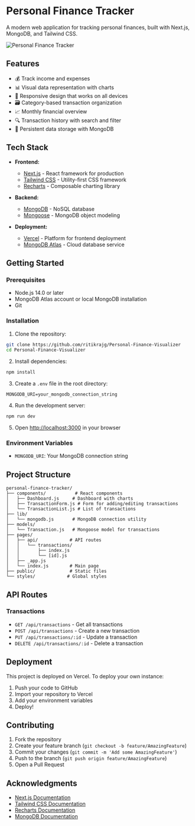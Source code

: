 # Personal Finance Tracker

A modern web application for tracking personal finances, built with Next.js, MongoDB, and Tailwind CSS.

![Personal Finance Tracker](https://personal-finance-visualizer-tawny.vercel.app/)

## Features

- 💰 Track income and expenses
- 📊 Visual data representation with charts
- 📱 Responsive design that works on all devices
- 🗃️ Category-based transaction organization
- 📈 Monthly financial overview
- 🔍 Transaction history with search and filter
- 💾 Persistent data storage with MongoDB

## Tech Stack

- **Frontend:**
  - [Next.js](https://nextjs.org/) - React framework for production
  - [Tailwind CSS](https://tailwindcss.com/) - Utility-first CSS framework
  - [Recharts](https://recharts.org/) - Composable charting library

- **Backend:**
  - [MongoDB](https://www.mongodb.com/) - NoSQL database
  - [Mongoose](https://mongoosejs.com/) - MongoDB object modeling

- **Deployment:**
  - [Vercel](https://vercel.com/) - Platform for frontend deployment
  - [MongoDB Atlas](https://www.mongodb.com/cloud/atlas) - Cloud database service

## Getting Started

### Prerequisites

- Node.js 14.0 or later
- MongoDB Atlas account or local MongoDB installation
- Git

### Installation

1. Clone the repository:
```bash
git clone https://github.com/ritikrajg/Personal-Finance-Visualizer
cd Personal-Finance-Visualizer
```

2. Install dependencies:
```bash
npm install
```

3. Create a `.env` file in the root directory:
```env
MONGODB_URI=your_mongodb_connection_string
```

4. Run the development server:
```bash
npm run dev
```

5. Open [http://localhost:3000](http://localhost:3000) in your browser

### Environment Variables

- `MONGODB_URI`: Your MongoDB connection string

## Project Structure

```
personal-finance-tracker/
├── components/           # React components
│   ├── Dashboard.js     # Dashboard with charts
│   ├── TransactionForm.js # Form for adding/editing transactions
│   └── TransactionList.js # List of transactions
├── lib/
│   └── mongodb.js       # MongoDB connection utility
├── models/
│   └── Transaction.js   # Mongoose model for transactions
├── pages/
│   ├── api/            # API routes
│   │   └── transactions/
│   │       ├── index.js
│   │       └── [id].js
│   ├── _app.js
│   └── index.js        # Main page
├── public/             # Static files
└── styles/            # Global styles
```

## API Routes

### Transactions

- `GET /api/transactions` - Get all transactions
- `POST /api/transactions` - Create a new transaction
- `PUT /api/transactions/:id` - Update a transaction
- `DELETE /api/transactions/:id` - Delete a transaction

## Deployment

This project is deployed on Vercel. To deploy your own instance:

1. Push your code to GitHub
2. Import your repository to Vercel
3. Add your environment variables
4. Deploy!

## Contributing

1. Fork the repository
2. Create your feature branch (`git checkout -b feature/AmazingFeature`)
3. Commit your changes (`git commit -m 'Add some AmazingFeature'`)
4. Push to the branch (`git push origin feature/AmazingFeature`)
5. Open a Pull Request

## Acknowledgments

- [Next.js Documentation](https://nextjs.org/docs)
- [Tailwind CSS Documentation](https://tailwindcss.com/docs)
- [Recharts Documentation](https://recharts.org/en-US/)
- [MongoDB Documentation](https://docs.mongodb.com/)
